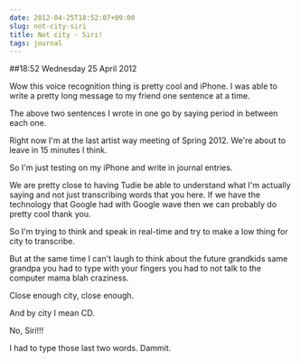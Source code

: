 ```yaml
---
date: 2012-04-25T18:52:07+09:00
slug: not-city-siri
title: Not city - Siri!
tags: journal
---
```


##18:52 Wednesday 25 April 2012

Wow this voice recognition thing is pretty cool and iPhone. I was able to write a pretty long message to my friend one sentence at a time.

The above two sentences I wrote in one go by saying period in between each one.

Right now I'm at the last artist way meeting of Spring 2012. We're about to leave in 15 minutes I think.

So I'm just testing on my iPhone and write in journal entries. 

We are pretty close to having Tudie be able to understand what I'm actually saying and not just transcribing words that you here. If we have the technology that Google had with Google wave then we can probably do pretty cool thank you.

So I'm trying to think and speak in real-time and try to make a low thing for city to transcribe.

But at the same time I can't laugh to think about the future grandkids same grandpa you had to type with your fingers you had to not talk to the computer mama blah craziness. 

Close enough city, close enough.

And by city I mean CD. 

No, Siri!!!

I had to type those last two words. Dammit.
